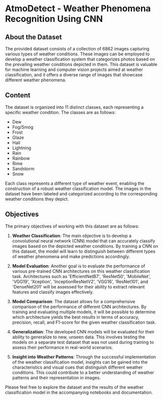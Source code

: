 # AtmoDetect - Weather Phenomena Recognition Using CNN

## About the Dataset

The provided dataset consists of a collection of 6862 images capturing various types of weather conditions. These images can be employed to develop a weather classification system that categorizes photos based on the prevailing weather conditions depicted in them. This dataset is valuable for machine learning and computer vision projects aimed at weather classification, and it offers a diverse range of images that showcase different weather phenomena.

## Content

The dataset is organized into 11 distinct classes, each representing a specific weather condition. The classes are as follows:
- Dew
- Fog/Smog
- Frost
- Glaze
- Hail
- Lightning
- Rain
- Rainbow
- Rime
- Sandstorm
- Snow

Each class represents a different type of weather event, enabling the construction of a robust weather classification model. The images in the dataset have been labeled and categorized according to the corresponding weather conditions they depict.

## Objectives

The primary objectives of working with this dataset are as follows:

1. **Weather Classification**: The main objective is to develop a convolutional neural network (CNN) model that can accurately classify images based on the depicted weather conditions. By training a CNN on this dataset, the model will learn to distinguish between different types of weather phenomena and make predictions accordingly.

2. **Model Evaluation**: Another goal is to evaluate the performance of various pre-trained CNN architectures on this weather classification task. Architectures such as 'EfficientNetB7', 'ResNet50', 'MobileNet', 'VGG19', 'Xception', 'InceptionResNetV2', 'VGG16', 'ResNet101', and 'DenseNet201' will be assessed for their ability to extract relevant features and classify images effectively.

3. **Model Comparison**: The dataset allows for a comprehensive comparison of the performance of different CNN architectures. By training and evaluating multiple models, it will be possible to determine which architecture yields the best results in terms of accuracy, precision, recall, and F1-score for the given weather classification task.

4. **Generalization**: The developed CNN models will be evaluated for their ability to generalize to new, unseen data. This involves testing the models on a separate test dataset that was not used during training to assess their performance in real-world scenarios.

5. **Insight into Weather Patterns**: Through the successful implementation of the weather classification model, insights can be gained into the characteristics and visual cues that distinguish different weather conditions. This could contribute to a better understanding of weather patterns and their representation in images.

Please feel free to explore the dataset and the results of the weather classification model in the accompanying notebooks and documentation.

